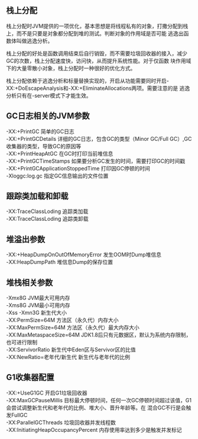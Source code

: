 栈上分配
---
栈上分配时JVM提供的一项优化，基本思想是将线程私有的对象，打撒分配到栈上，而不是只要是对象都分配到堆的测试。判断对象的作用域是否可能
逃逸出函数体叫做逃逸分析。

栈上分配的好处是函数调用结束后自行销毁，而不需要垃圾回收器的接入，减少GC的次数，栈上分配速度快，访问快，从而提升系统性能。对于仅函数
块作用域下的大量零散小对象，栈上分配时一种很好的优化方式。

栈上分配依赖于逃逸分析和标量替换实现的，开启从功能需要同时开启-XX:+DoEscapeAnalysis和-XX:+EliminateAllocations两项。需要注意的是
逃逸分析只有在-server模式下才能生效。

GC日志相关的JVM参数
---
-XX:+PrintGC  简单的GC日志<br/>
-XX:+PrintGCDetails 详细的GC日志，包含GC的类型（Minor GC/Full GC）,GC收集器的类型，导致GC的原因等<br/>
-XX:+PrintHeapAtGC 在GC时打印当前堆信息<br/>
-XX:+PrintGCTimeStamps 如果要分析GC发生的时间，需要打印GC的时间戳<br/>
-XX:+PrintGCApplicationStoppedTime 打印因GC停顿的时间<br/>
-Xloggc:log.gc 指定GC信息输出的文件位置<br/>

跟踪类加载和卸载
---
-XX:TraceClassLoding 追踪类加载<br/>
-XX:TraceClassLoding 追踪类卸载<br/>

堆溢出参数
---
-XX:+HeapDumpOnOutOfMemoryError 发生OOM时Dump堆信息<br/>
-XX:HeapDumpPath 堆信息Dump的保存位置<br/>

堆栈相关参数
---
-Xmx8G JVM最大可用内存<br/>
-Xms8G JVM最小可用内存<br/>
-Xss
-Xmn3G 新生代大小<br/>
-XX:PermSize=64M 方法区（永久代）内存大小<br/>
-XX:MaxPermSize=64M 方法区（永久代）最大内存大小<br/>
-XX:MaxMetaspaceSize=64M JDK1.8后只有元数据区，默认为系统内存限制，也可进行限制<br>
-XX:ServivorRatio 新生代中Eden区与Servivor区的比值<br/>
-XX:NewRatio=老年代/新生代   新生代与老年代的比例 <br/>

G1收集器配置
---
-XX:+UseG1GC 开启G1垃圾回收器<br/>
-XX:MaxGCPauseMillis 目标最大停顿时间，任何一次GC停顿时间超过该值，G1会尝试调整新生代和老年代的比例、堆大小、晋升年龄等。在
                     混合GC不行是会触发FullGC<br/>
-XX:ParallelGCThreads 垃圾回收器并发线程数<br/>
-XX:InitiatingHeapOccupancyPercent 内存使用率达到多少是触发并发标记<b/>
                     

